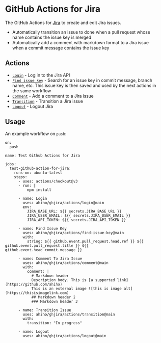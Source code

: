 # GitHub Actions for Jira

The GitHub Actions for [Jira](https://www.atlassian.com/software/jira) to create and edit Jira issues.

- Automatically transition an issue to done when a pull request whose name contains the issue key is merged
- Automatically add a comment with markdown format to a Jira issue when a commit message contains the issue key

## Actions

- [`Login`]() - Log in to the Jira API
- [`Find issue key`]() - Search for an issue key in commit message, branch name, etc. This issue key is then saved and used by the next actions in the same workflow
- [`Comment`]() - Add a comment to a Jira issue
- [`Transition`]() - Transition a Jira issue
- [`Logout`]() - Logout Jira

## Usage

An example workflow on `push`:

```
on:
  push

name: Test Github Actions for Jira

jobs:
  test-github-action-for-jira:
    runs-on: ubuntu-latest
    steps:
      - uses: actions/checkout@v3
      - run: |
          npm install

      - name: Login
        uses: ahiho/ghjira/actions/login@main
        env:
          JIRA_BASE_URL: ${{ secrets.JIRA_BASE_URL }}
          JIRA_USER_EMAIL: ${{ secrets.JIRA_USER_EMAIL }}
          JIRA_API_TOKEN: ${{ secrets.JIRA_API_TOKEN }}

      - name: Find Issue Key
        uses: ahiho/ghjira/actions/find-issue-key@main
        with:
          string: ${{ github.event.pull_request.head.ref }} ${{ github.event.pull_request.title }} ${{ github.event.head_commit.message }}

      - name: Comment To Jira Issue
        uses: ahiho/ghjira/actions/comment@main
        with:
          comment: |
            # Markdown header
            Description body. This is [a supported link](https://github.com/ahiho)
            This is an external image ![this is image alt](https://thisisimagelink.com)
            ## Markdown header 2
            ### Markdown header 3

      - name: Transition Issue
        uses: ahiho/ghjira/actions/transition@main
        with:
          transition: "In progress"

      - name: Logout
        uses: ahiho/ghjira/actions/logout@main
```
